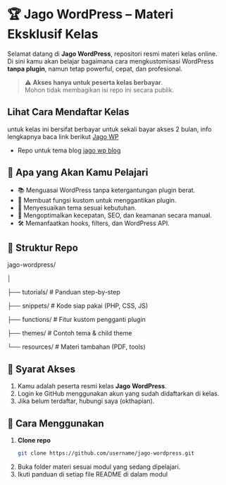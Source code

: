 # 🏆 Jago WordPress – Materi Eksklusif Kelas

Selamat datang di **Jago WordPress**, repositori resmi materi kelas online.  
Di sini kamu akan belajar bagaimana cara mengkustomisasi WordPress **tanpa plugin**, namun tetap powerful, cepat, dan profesional.

> ⚠️ **Akses hanya untuk peserta kelas berbayar**.  
> Mohon tidak membagikan isi repo ini secara publik.

## Lihat Cara Mendaftar Kelas
untuk kelas ini bersifat berbayar untuk sekali bayar akses 2 bulan, info lengkapnya baca link berikut [Jago WP](https://github.com/okthapian/jago-wordpress/wiki)

- Repo untuk tema blog [jago wp blog](https://github.com/okthapian/jago-wp-blog)

## 🎯 Apa yang Akan Kamu Pelajari
- 📚 Menguasai WordPress tanpa ketergantungan plugin berat.
- 🔧 Membuat fungsi kustom untuk menggantikan plugin.
- 🎨 Menyesuaikan tema sesuai kebutuhan.
- 🚀 Mengoptimalkan kecepatan, SEO, dan keamanan secara manual.
- 🛠 Memanfaatkan hooks, filters, dan WordPress API.

## 📂 Struktur Repo
jago-wordpress/

│

├── tutorials/ # Panduan step-by-step

├── snippets/ # Kode siap pakai (PHP, CSS, JS)

├── functions/ # Fitur kustom pengganti plugin

├── themes/ # Contoh tema & child theme

└── resources/ # Materi tambahan (PDF, tools)


## 📜 Syarat Akses
1. Kamu adalah peserta resmi kelas **Jago WordPress**.
2. Login ke GitHub menggunakan akun yang sudah didaftarkan di kelas.
3. Jika belum terdaftar, hubungi saya (okthapian).

## 🚀 Cara Menggunakan
1. **Clone repo**
   ```bash
   git clone https://github.com/username/jago-wordpress.git
2. Buka folder materi sesuai modul yang sedang dipelajari.
3. Ikuti panduan di setiap file README di dalam modul

